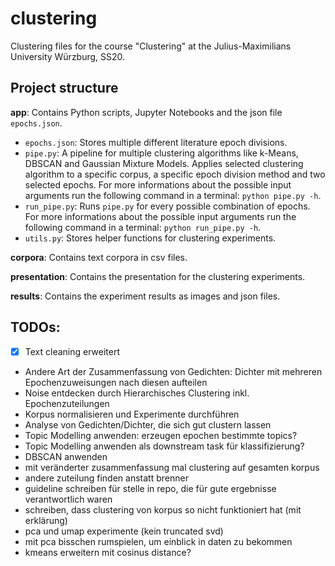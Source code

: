 # clustering
Clustering files for the course "Clustering" at the Julius-Maximilians University Würzburg, SS20.


## Project structure

**app**: Contains Python scripts, Jupyter Notebooks and the json file `epochs.json`.
- `epochs.json`: Stores multiple different literature epoch divisions.
- `pipe.py`: A pipeline for multiple clustering algorithms like k-Means, DBSCAN and Gaussian Mixture Models. Applies selected clustering algorithm to a specific corpus, a specific epoch division method and two selected epochs. For more informations about the possible input arguments run the following command in a terminal: `python pipe.py -h`. 
- `run_pipe.py`: Runs `pipe.py` for every possible combination of epochs. For more informations about the possible input arguments run the following command in a terminal: `python run_pipe.py -h`. 
- `utils.py`: Stores helper functions for clustering experiments.

**corpora**: Contains text corpora in csv files.

**presentation**: Contains the presentation for the clustering experiments.

**results**: Contains the experiment results as images and json files.

## TODOs:

- [x] Text cleaning erweitert

- Andere Art der Zusammenfassung von Gedichten: Dichter mit mehreren Epochenzuweisungen nach diesen aufteilen
- Noise entdecken durch Hierarchisches Clustering inkl. Epochenzuteilungen
- Korpus normalisieren und Experimente durchführen
- Analyse von Gedichten/Dichter, die sich gut clustern lassen
- Topic Modelling anwenden: erzeugen epochen bestimmte topics?
- Topic Modelling anwenden als downstream task für klassifizierung?
- DBSCAN anwenden
- mit veränderter zusammenfassung mal clustering auf gesamten korpus
- andere zuteilung finden anstatt brenner
- guideline schreiben für stelle in repo, die für gute ergebnisse verantwortlich waren
- schreiben, dass clustering von korpus so nicht funktioniert hat (mit erklärung)
- pca und umap experimente (kein truncated svd)
- mit pca bisschen rumspielen, um einblick in daten zu bekommen
- kmeans erweitern mit cosinus distance?












